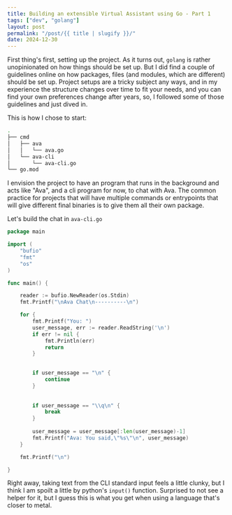 ```yaml
---
title: Building an extensible Virtual Assistant using Go - Part 1
tags: ["dev", "golang"]
layout: post
permalink: "/post/{{ title | slugify }}/"
date: 2024-12-30
---
```

First thing's first, setting up the project. As it turns out, `golang` is rather unopinionated on how things should be set up. But I did find a couple of guidelines online on how packages, files (and modules, which are different) should be set up. Project setups are a tricky subject any ways, and in my experience the structure changes over time to fit your needs, and you can find your own preferences change after years, so, I followed some of those guidelines and just dived in.

This is how I chose to start:
```bash
.
├── cmd
│   ├── ava
│   │   └── ava.go
│   └── ava-cli
│       └── ava-cli.go
└── go.mod
```

I envision the project to have an program that runs in the background and acts like "Ava", and a cli program for now, to chat with Ava. The common practice for projects that will have multiple commands or entrypoints that will give different final binaries is to give them all their own package.

Let's build the chat in `ava-cli.go`

```go
package main

import (
	"bufio"
	"fmt"
	"os"
)

func main() {

	reader := bufio.NewReader(os.Stdin)
	fmt.Printf("\nAva Chat\n----------\n")

	for {
		fmt.Printf("You: ")
		user_message, err := reader.ReadString('\n')
		if err != nil {
			fmt.Println(err)
			return
		}

		
		if user_message == "\n" {
			continue
		}
		
		
		if user_message == "\\q\n" {
			break
		}
		
		user_message = user_message[:len(user_message)-1]
		fmt.Printf("Ava: You said,\"%s\"\n", user_message)
	}

	fmt.Printf("\n")

}
```

Right away, taking text from the CLI standard input feels a little clunky, but I think I am spoilt a little by python's `input()` function. Surprised to not see a helper for it, but I guess this is what you get when using a language that's closer to metal.